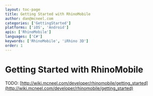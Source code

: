 ```yaml
---
layout: toc-page
title: Getting Started with RhinoMobile
author: dan@mcneel.com
categories: ['GettingStarted']
platforms: ['iOS', 'Android']
apis: ['RhinoMobile']
languages: ['C#']
keywords: ['RhinoMobile', 'iRhino 3D']
order: 1
---
```


# Getting Started with RhinoMobile

TODO: [http://wiki.mcneel.com/developer/rhinomobile/getting_started](http://wiki.mcneel.com/developer/rhinomobile/getting_started)
